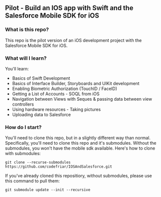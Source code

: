 ## Pilot - Build an IOS app with Swift and the Salesforce Mobile SDK for iOS

### What is this repo?
This repo is the pilot version of an iOS development project with the Salesforce Mobile SDK for iOS. 

### What will I learn?
You'll learn:

* Basics of Swift Development
* Basics of Interface Builder, Storyboards and UIKit development
* Enabling Biometric Authorization (TouchID / FaceID)
* Getting a List of Accounts - SOQL from iOS
* Navigation between Views with Seques & passing data between view controllers
* Using hardware resources - Taking pictures
* Uploading data to Salesforce

### How do I start?
You'll need to clone this repo, but in a slightly different way than normal. Specifically, you'll need to clone this repo and it's submodules. Without the submodules, you won't have the mobile sdk available. Here's how to clone with submodules:

```console
git clone --recurse-submodules https://github.com/codefriar/IOSAndSalesforce.git
```

If you've already cloned this repositiory, without submodules, please use this command to pull them:

```console
git submodule update --init --recursive
```
